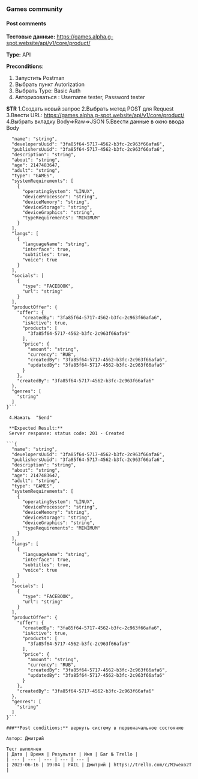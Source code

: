 ### Games community
#### Post comments

**Тестовые данные:** https://games.alpha.g-spot.website/api/v1/core/product/

**Type:** API

**Preconditions**: 
1. Запустить Postman
2. Выбрать пункт Autorization
3. Выбрать Type: Basic Auth
4. Авторизоваться : Username tester, Password tester


 **STR**
1.Создать новый запрос
2.Выбрать метод POST для Request
3.Ввести URL: https://games.alpha.g-spot.website/api/v1/core/product/
4.Выбрать вкладку Body=>Raw=>JSON
5.Ввести данные в окно ввода Body 

```{
  "name": "string",
  "developersUuid": "3fa85f64-5717-4562-b3fc-2c963f66afa6",
  "publishersUuid": "3fa85f64-5717-4562-b3fc-2c963f66afa6",
  "description": "string",
  "about": "string",
  "age": 2147483647,
  "adult": "string",
  "type": "GAMES",
  "systemRequirements": [
    {
      "operatingSystem": "LINUX",
      "deviceProcessor": "string",
      "deviceMemory": "string",
      "deviceStorage": "string",
      "deviceGraphics": "string",
      "typeRequirements": "MINIMUM"
    }
  ],
  "langs": [
    {
      "languageName": "string",
      "interface": true,
      "subtitles": true,
      "voice": true
    }
  ],
  "socials": [
    {
      "type": "FACEBOOK",
      "url": "string"
    }
  ],
  "productOffer": {
    "offer": {
      "createdBy": "3fa85f64-5717-4562-b3fc-2c963f66afa6",
      "isActive": true,
      "products": [
        "3fa85f64-5717-4562-b3fc-2c963f66afa6"
      ],
      "price": {
        "amount": "string",
        "currency": "RUB",
        "createdBy": "3fa85f64-5717-4562-b3fc-2c963f66afa6",
        "updatedBy": "3fa85f64-5717-4562-b3fc-2c963f66afa6"
      }
    },
    "createdBy": "3fa85f64-5717-4562-b3fc-2c963f66afa6"
  },
  "genres": [
    "string"
  ]
}```
 
 4.Нажать  "Send"

 **Expected Result:**
 Server response: status code: 201 - Created

```{
  "name": "string",
  "developersUuid": "3fa85f64-5717-4562-b3fc-2c963f66afa6",
  "publishersUuid": "3fa85f64-5717-4562-b3fc-2c963f66afa6",
  "description": "string",
  "about": "string",
  "age": 2147483647,
  "adult": "string",
  "type": "GAMES",
  "systemRequirements": [
    {
      "operatingSystem": "LINUX",
      "deviceProcessor": "string",
      "deviceMemory": "string",
      "deviceStorage": "string",
      "deviceGraphics": "string",
      "typeRequirements": "MINIMUM"
    }
  ],
  "langs": [
    {
      "languageName": "string",
      "interface": true,
      "subtitles": true,
      "voice": true
    }
  ],
  "socials": [
    {
      "type": "FACEBOOK",
      "url": "string"
    }
  ],
  "productOffer": {
    "offer": {
      "createdBy": "3fa85f64-5717-4562-b3fc-2c963f66afa6",
      "isActive": true,
      "products": [
        "3fa85f64-5717-4562-b3fc-2c963f66afa6"
      ],
      "price": {
        "amount": "string",
        "currency": "RUB",
        "createdBy": "3fa85f64-5717-4562-b3fc-2c963f66afa6",
        "updatedBy": "3fa85f64-5717-4562-b3fc-2c963f66afa6"
      }
    },
    "createdBy": "3fa85f64-5717-4562-b3fc-2c963f66afa6"
  },
  "genres": [
    "string"
  ]
}```

###**Post conditions:** вернуть систему в первоначальное состояние

Автор: Дмитрий

Тест выполнен
| Дата | Время | Результат | Имя | Баг № Trello |
| --- | --- | --- | --- | --- |
| 2023-06-16 | 19:04 | FAIL | Дмитрий | https://trello.com/c/M1wexo2T | 